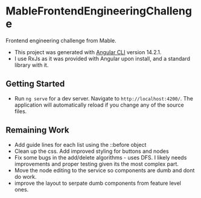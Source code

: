 # MableFrontendEngineeringChallenge

Frontend engineering challenge from Mable.

- This project was generated with [Angular CLI](https://github.com/angular/angular-cli) version 14.2.1.
- I use RxJs as it was provided with Angular upon install, and a standard library with it.

## Getting Started

- Run `ng serve` for a dev server. Navigate to `http://localhost:4200/`. The application will automatically reload if you change any of the source files.

## Remaining Work

- Add guide lines for each list using the ::before object
- Clean up the css. Add improved styling for buttons and nodes
- Fix some bugs in the add/delete algorithms - uses DFS. I likely needs improvements and proper testing given its the most complex part.
- Move the node editing to the service so components are dumb and dont do work.
- improve the layout to serpate dumb components from feature level ones.

